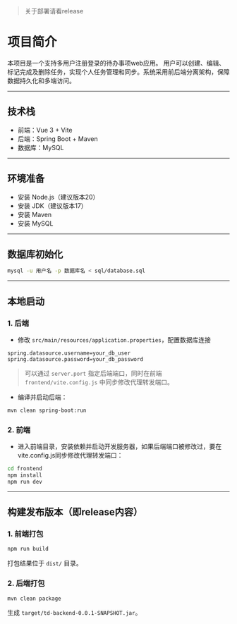 > 关于部署请看release

# 项目简介

本项目是一个支持多用户注册登录的待办事项web应用。
用户可以创建、编辑、标记完成及删除任务，实现个人任务管理和同步。系统采用前后端分离架构，保障数据持久化和多端访问。

---

## 技术栈

* 前端：Vue 3 + Vite
* 后端：Spring Boot + Maven
* 数据库：MySQL

---

## 环境准备

* 安装 Node.js（建议版本20）
* 安装 JDK（建议版本17）
* 安装 Maven
* 安装 MySQL

---

## 数据库初始化

```bash
mysql -u 用户名 -p 数据库名 < sql/database.sql
```

---

## 本地启动

### 1. 后端

* 修改 `src/main/resources/application.properties`，配置数据库连接

```properties
spring.datasource.username=your_db_user
spring.datasource.password=your_db_password
```
> 可以通过 `server.port` 指定后端端口，同时在前端 `frontend/vite.config.js` 中同步修改代理转发端口。

* 编译并启动后端：

```bash
mvn clean spring-boot:run
```

### 2. 前端

* 进入前端目录，安装依赖并启动开发服务器，如果后端端口被修改过，要在vite.config.js同步修改代理转发端口：

```bash
cd frontend
npm install
npm run dev
```

---

## 构建发布版本（即release内容）

### 1. 前端打包

```bash
npm run build
```

打包结果位于 `dist/` 目录。

### 2. 后端打包

```bash
mvn clean package
```

生成 `target/td-backend-0.0.1-SNAPSHOT.jar`。
